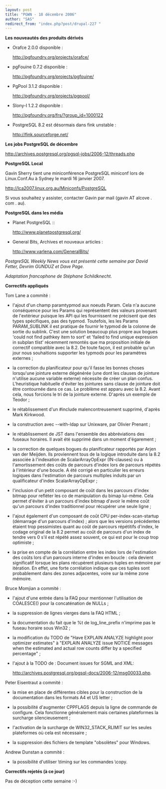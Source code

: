```yaml
---
layout: post
title: "PGWN - 18 décembre 2006"
author: "SAS"
redirect_from: "index.php?post/drupal-227 "
---
```




<strong>Les nouveautés des produits dérivés</strong>

<ul>

<li>

Orafce 2.0.0 disponible&nbsp;:

<a target="_blank" href="http://pgfoundry.org/projects/orafce/">http://pgfoundry.org/projects/orafce/</a>

</li>

<li>

pgFouine 0.7.2 disponible&nbsp;:

<a target="_blank" href="http://pgfoundry.org/projects/pgfouine/">http://pgfoundry.org/projects/pgfouine/</a>

</li>

<li>

PgPool 3.1.2 disponible&nbsp;:

<a target="_blank" href="http://pgfoundry.org/projects/pgpool/">http://pgfoundry.org/projects/pgpool/</a>

</li>

<li>

Slony-I 1.2.2 disponible&nbsp;:

<a target="_blank" href="http://pgfoundry.org/frs/?group_id=1000122">http://pgfoundry.org/frs/?group_id=1000122</a>

</li>

<li>

PostgreSQL 8.2 est désormais dans fink unstable&nbsp;:

<a target="_blank" href="http://fink.sourceforge.net/">http://fink.sourceforge.net/</a>

</li>

</ul>

<p><strong>Les jobs PostgreSQL de décembre</strong></p>

<p>

<a target="_blank" href="http://archives.postgresql.org/pgsql-jobs/2006-12/threads.php">http://archives.postgresql.org/pgsql-jobs/2006-12/threads.php</a>

</p>

<p><strong>PostgreSQL Local</strong></p>

<p>

Gavin Sherry tient une miniconférence PostgreSQL miniconf lors de Linux.Conf.Au à Sydney le mardi 16 janvier 2007.

<a target="_blank" href="http://lca2007.linux.org.au/Miniconfs/PostgreSQL">http://lca2007.linux.org.au/Miniconfs/PostgreSQL</a>

Si vous souhaitez y assister, contacter Gavin par mail (gavin AT alcove . com . au).

</p>

<p><strong>PostgreSQL dans les média</strong></p>

<ul>

<li>

Planet PostgreSQL&nbsp;::

<a target="_blank" href="http://www.planetpostgresql.org/">http://www.planetpostgresql.org/</a>

</li>

<li>

General Bits, Archives et nouveaux articles&nbsp;:

<a target="_blank" href="http://www.varlena.com/GeneralBits/">http://www.varlena.com/GeneralBits/</a>

</li>

</ul>

<p><em>

PostgreSQL Weekly News vous est présenté cette semaine par David Fetter, Devrim GUNDUZ et Dave Page.

Adaptation francophone de Stéphane Schildknecht.

</em></p>

<p><strong>Correctifs appliqués</strong></p>

<p>

Tom Lane a commité&nbsp;: </p>

<ul><li>

l'ajout d'un champ paramtypmod aux noeuds Param. Cela n'a aucune conséquence pour les Params qui représentent des valeurs provenant de l'extérieur puisque les API qui les fournissent ne précisent que des types spécifiques, pas des typmod. Toutefois, les les Params PARAM_SUBLINK il est pratique de fournir le typmod de la colonne de sortie du sublink. C'est une solution beaucoup plus propre aux bogues 'could not find pathkey item to sort' et 'failed to find unique expression in subplan tlist' récemment remontés que ma proposition initiale de correctif compatible avec la 8.2. De toute façon, il est probable qu'un jour nous souhaitions supporter les typmods pour les paramètres externes&nbsp;;</li>

<li>

la correction du planificateur pour qu'il fasse les bonnes choses lorsqu'une jointure externe dégénérée (une dont les clauses de jointure n'utilise aucune variable externe) nécessite de créer un plan confus. L'heuristique habituelle d'éviter les jointures sans clause de jointure doit être contournée dans ce cas. Le problème est apparu avec la 8.2. Avant cela, nous forcions le tri de la jointure externe. D'après un exemple de Teodor&nbsp;;</li>

<li>

le rétablissement d'un #include malencontreusement supprimé, d'après Mark Kirkwood. </li>

<li>

la construction avec --with-ldap sur Unixware, par Olivier Prenant&nbsp;;</li>

<li>

le rétablissement de JST dans l'ensemble des abbréviations des fuseaux horaires. Il avait été supprimé dans un moment d'égarement&nbsp;;</li>

<li>

la correction de quelques bogues du planificateur rapportés par Arjen van der Meijden. Ils proviennent tous de la logique introduite dans la 8.2 associée à l'indexation de ScalarArrayOpExpr (IN-clauses) ou à l'amortissement des coûts de parcours d'index lors de parcours répétés à l'intérieur d'une boucle. A été corrigé en particulier les erreurs logiques dans l'estimation de parcours multiples induits par un qualificateur d'index ScalarArrayOpExpr&nbsp;;</li>

<li>

l'inclusion d'un petit composant de coût dans les parcours d'index bitmap pour refléter les co de manipulation du bimap lui-même. Cela permet d'éviter à un parcours d'index bitmap d'avoir le même coût qu'un parcours d'index traditionnel pour récupérer une seule ligne&nbsp;;</li>

<li>

l'ajout également d'un composant de coût CPU per-index-scan-startup (démarrage d'un parcours d'index)&nbsp;; alors que les versions précédentes étaient trop pessimistes quant au coût de parcours répétitifs d'index, le codage original de la 8.2 permet au coût de parcours d'un index de tendre vers 0 s'il est répété assez souvent, ce qui est pour le coup trop optimiste&nbsp;;</li>

<li>

la prise en compte de la corrélation entre les index lors de l'estimation des coûts lors d'un parcours interne d'index en boucle&nbsp;: cela devient significatif lorsque les plans récupèrent plusieurs tuples en mémoire par itération. En effet, une forte corrélation indique que ces tuples sont probablement dans des zones adjacentes, voire sur la même zone mémoire.</li>

</ul>

<p>

Bruce Momjian a commité&nbsp;: </p>

<ul><li>

l'ajout d'une entrée dans la FAQ pour mentionner l'utilisation de COALESCE() pour la concaténation de NULLs&nbsp;;</li>

<li>

la suppression de lignes vierges dans la FAQ HTML&nbsp;;</li>

<li>

la documentation du fait que le %t de log_line_prefix n'imprime pas le fuseau horaire sous Win32&nbsp;;</li>

<li>

la modification du TODO de "Have EXPLAIN ANALYZE highlight poor optimizer   estimates" à "EXPLAIN ANALYZE issue NOTICE messages when the estimated and actual row counts differ by a specified percentage"&nbsp;;</li>

<li>

l'ajout à la TODO de&nbsp;: Document issues for SGML and XML:

<a target="_blank" href="http://archives.postgresql.org/pgsql-docs/2006-12/msg00033.php">http://archives.postgresql.org/pgsql-docs/2006-12/msg00033.php</a>.

</li>

</ul>

<p>

Peter Eisentraut a commité&nbsp;: </p>

<ul><li>

la mise en place de différentes cibles pour la construction de la documentation dans les formats A4 et US letter&nbsp;;</li>

<li>

la possibilité d'augmenter CPPFLAGS depuis la ligne de commande de configure. Cela fonctionne généralement mais certaines plateformes la surcharge silencieusement&nbsp;;</li>

<li>

l'activation de la surcharge de WIN32_STACK_RLIMIT sur les seules plateformes où cela est nécessaire&nbsp;;</li>

<li>

la suppression des fichiers de template "obsolètes" pour Windows. </li>

</ul>

<p>

Andrew Dunstan a commité&nbsp;: </p>

<ul><li>

la possibilité d'utiliser \timing sur les commandes \copy.</li>

</ul>

<p><strong>Correctifs rejetés (à ce jour)</strong></p>

<p>

Pas de déception cette semaine :-)

</p>